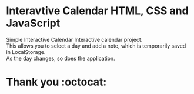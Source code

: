 # Interavtive Calendar HTML, CSS and JavaScript
Simple Interactive Calendar Interactive calendar project.<br>
This allows you to select a day and add a note, which is temporarily saved in LocalStorage.<br>
As the day changes, so does the application.<br>
# Thank you :octocat:
